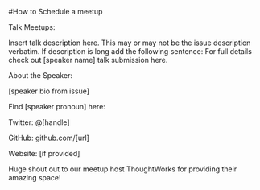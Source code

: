 #How to Schedule a meetup

Talk Meetups: 

Insert talk description here. This may or may not be the issue description verbatim. If description is long add the following sentence: For full details check out [speaker name] talk submission here.

About the Speaker: 

[speaker bio from issue]

Find [speaker pronoun] here:

Twitter: @[handle]

GitHub: github.com/[url]

Website: [if provided]

<insert speaker photo here>

Huge shout out to our meetup host ThoughtWorks for providing their amazing space! 

<insert ThoughtWorks logo here>
